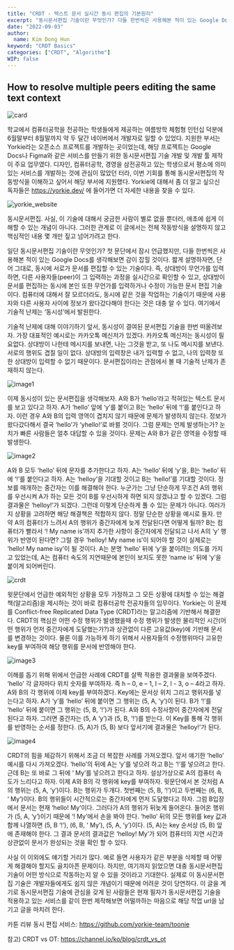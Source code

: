 ```yaml
---
title: "CRDT - 텍스트 문서 실시간 동시 편집의 기본원리"
excerpt: "동시문서편집 기술이란 무엇인가? 다들 한번씩은 사용해본 적이 있는 Google Docs를 생각해보면 감이 잡힐 것이다. 짧게 설명하자면, 단어 그대로, 동시에 서로가 문서를 편집할 수 있는 기술이다. 즉, 상대방이 무언가를 입력하면, 다른 사용자들(peer)이 그 입력하는 과정을 실시간으로 확인할 수 있고, 상대방이 문서를 편집하는 동시에 본인 또한 무언가를 입력하거나 수정이 가능한 문서 편집 기술이다. 컴퓨터에 대해서 잘 모르더라도, 동시에 같은 것을 작업하는 기술이기 때문에 사용자와 다른 사용자 사이에 정보가 왔다갔다해야 한다는 것은 대충 알 수 있다. 여기에서 기술적 난제는 ‘동시성’에서 발원한다. 이 `동시성`에서 발원하는 문제를 CRDT라는 알고리즘을 활용해서 해결한다."
date: "2022-09-03"
author:
  name: Kim Dong Hun
keyword: "CRDT Basics"
categories: ["CRDT", "Algorithm"]
WIP: false
---
```


## How to resolve multiple peers editing the same text context

<img alt="card" src="https://hunkim98.github.io/assets/blog/images/crdt/card.jpg">

학교에서 컴퓨터공학을 전공하는 학생들에게 제공하는 여름방학 체험형 인턴십 덕분에 6월말부터 8월말까지 약 두 달간 네이버에서 개발자로 일할 수 있었다. 지원한 부서는 Yorkie라는 오픈소스 프로젝트를 개발하는 곳이었는데, 해당 프로젝트는 Google Docs나 Figma와 같은 서비스를 만들기 위한 동시문서편집 기술 개발 및 개발 툴 제작이 주요 업무였다. 디자인, 컴퓨터공학, 경영을 삼전공하고 있는 학생으로서 평소에 의미있는 서비스를 개발하는 것에 관심이 많았던 터라, 이번 기회를 통해 동시문서편집의 작동방식을 이해하고 싶어서 해당 부서에 지원했다. Yorkie에 대해서 좀 더 알고 싶으신 독자들은 https://yorkie.dev/ 에 들어가면 더 자세한 내용을 찾을 수 있다.

<img alt="yorkie_website" src="https://hunkim98.github.io/assets/blog/images/crdt/yorkie_website.png">

동시문서편집. 사실, 이 기술에 대해서 궁금한 사람이 별로 없을 뿐더러, 애초에 쉽게 이해할 수 있는 개념이 아니다. 그러한 관계로 이 글에서는 전체 작동방식을 설명하지 않고 핵심적인 내용 몇 개만 짚고 넘어가려고 한다.

일단 동시문서편집 기술이란 무엇인가? 첫 문단에서 잠시 언급했지만, 다들 한번씩은 사용해본 적이 있는 Google Docs를 생각해보면 감이 잡힐 것이다. 짧게 설명하자면, 단어 그대로, 동시에 서로가 문서를 편집할 수 있는 기술이다. 즉, 상대방이 무언가를 입력하면, 다른 사용자들(peer)이 그 입력하는 과정을 실시간으로 확인할 수 있고, 상대방이 문서를 편집하는 동시에 본인 또한 무언가를 입력하거나 수정이 가능한 문서 편집 기술이다. 컴퓨터에 대해서 잘 모르더라도, 동시에 같은 것을 작업하는 기술이기 때문에 사용자와 다른 사용자 사이에 정보가 왔다갔다해야 한다는 것은 대충 알 수 있다. 여기에서 기술적 난제는 ‘동시성’에서 발원한다.

기술적 난제에 대해 이야기하기 앞서, 동시성이 결여된 문서편집 기술을 한번 떠올려보자. 가장 대표적인 예시로는 카카오톡 메신저가 있겠다. 카카오톡 메신저는 동시성이 필요없다. 상대방이 나한테 메시지를 보내면, 나는 그것을 받고, 또 나도 메시지를 보낸다. 서로의 행위도 겹칠 일이 없다. 상대방의 입력창은 내가 입력할 수 없고, 나의 입력창 또한 상대방이 입력할 수 없기 때문이다. 문서편집이라는 관점에서 볼 때 기술적 난제가 존재하지 않는다.

<img alt="image1" src="https://hunkim98.github.io/assets/blog/images/crdt/image1.png">

이제 동시성이 있는 문서편집을 생각해보자. A와 B가 ‘hello’라고 적혀있는 텍스트 문서를 보고 있다고 하자. A가 ‘hello’ 앞에 ‘y’를 붙이고 B는 ‘hello’ 뒤에 ‘!’를 붙인다고 하자. 이런 경우 A와 B의 입력 영역이 겹치지 않기 때문에 문제가 발생하지 않는다. 정보가 왔다갔다해서 결국 ‘hello’가 ‘yhello!’로 바뀔 것이다. 그럼 문제는 언제 발생하는가? 눈치가 빠른 사람들은 얼추 대답할 수 있을 것이다. 문제는 A와 B가 같은 영역을 수정할 때 발생한다.

<img alt="image2" src="https://hunkim98.github.io/assets/blog/images/crdt/image2.png">

A와 B 모두 ‘hello’ 뒤에 문자를 추가한다고 하자. A는 ‘hello’ 뒤에 ‘y’을, B는 ‘hello’ 뒤에 ‘!’를 붙인다고 하자. A는 ‘helloy’을 기대할 것이고 B는 ‘hello!’를 기대할 것이다. 정보를 매개하는 중간자는 이를 해결해야 한다. 누군가는 그냥 단순하게 무조건 A의 행위를 우선시켜 A가 하는 모든 것이 B를 우선시하게 하면 되지 않겠냐고 할 수 있겠다. 그럼 결과물은 ‘helloy!’가 되겠다. 그런데 이렇게 단순하게 풀 수 있는 문제가 아니다. 여러가지 상황을 고려하면 해당 해결책은 적합하지 않다. 정말 단순한 상황을 예시로 들자. 만약 A의 컴퓨터가 느려서 A의 행위가 중간자에게 늦게 전달된다면 어떻게 될까? B는 컴퓨터가 빨라서 ‘! My name is’까지 추가한 사항이 중간자에게 전달되고 나서 A의 ‘y’ 행위가 반영이 된다면? 그럴 경우 ‘helloy! My name is’이 되어야 할 것이 실제로는 ‘hello! My name isy’이 될 것이다. A는 분명 ‘hello’ 뒤에 ‘y’을 붙이려는 의도를 가지고 있었는데, A는 컴퓨터 속도의 지연때문에 본인이 보지도 못한 ‘name is’ 뒤에 ‘y’을 붙이게 되어버린다.

<img alt="crdt" src="https://hunkim98.github.io/assets/blog/images/crdt/crdt.png">

윗문단에서 언급한 예외적인 상황을 모두 가정하고 그 모든 상황에 대처할 수 있는 해결책(알고리즘)을 제시하는 것이 바로 컴퓨터공학 전공자들의 임무이다. Yorkie는 이 문제를 Conflict-free Replicated Data Type (CRDT)라는 알고리즘에 기반해서 해결한다. CRDT의 핵심은 어떤 수정 행위가 발생했을때 수정 행위가 발생한 물리적인 시간(어떤 행위가 먼저 중간자에게 도달했는가?)과 상관없이 다른 고유값(key)에 기반해 문서를 변경하는 것이다. 물론 이를 가능하게 하기 위해서 사용자들의 수정행위마다 고유한 key를 부여하여 해당 행위를 문서에 반영해야 한다.

<img alt="image3" src="https://hunkim98.github.io/assets/blog/images/crdt/image3.png">

이해를 돕기 위해 위에서 언급한 사례에 CRDT를 살짝 적용한 결과물을 보여주겠다. ‘hello’ 각 글자마다 위치 숫자를 부여하자. 즉 h – 0, e – 1, l – 2, l - 3, o – 4라고 하자. A와 B의 각 행위에 이제 key를 부여하겠다. Key에는 문서상 위치 그리고 행위자를 넣는다고 하자. A가 ‘y’를 ‘hello’ 뒤에 붙이면 그 행위는 (5, A, ‘y’)이 된다. B가 ‘!’를 ‘hello’ 뒤에 붙이면 그 행위는 (5, B, ‘!’)가 된다. A와 B의 수정사항이 중간자에게 전달된다고 하자. 그러면 중간자는 (5, A ‘y’)과 (5, B, ‘!’)를 받는다. 이 Key를 통해 각 행위를 반영하는 순서를 정한다. (5, A)가 (5, B) 보다 앞서기에 결과물은 ‘helloy!’가 된다.

<img alt="image4" src="https://hunkim98.github.io/assets/blog/images/crdt/image4.png">

CRDT의 힘을 체감하기 위해서 조금 더 복잡한 사례를 가져오겠다. 앞서 얘기한 ‘hello’ 예시를 다시 가져오겠다. ‘hello’의 뒤에 A는 ‘y’를 넣으려 하고 B는 ‘!’를 넣으려고 한다. 근데 B는 또 바로 그 뒤에 ‘ My’를 넣으려고 한다고 하자. 설상가상으로 A의 컴퓨터 속도가 느리다고 하자. 이제 A와 B의 각 행위에 key를 부여하자. 윗문단에서 본 것처럼 A의 행위는 (5, A, ‘y’)이다. B는 행위가 두개다. 첫번째는 (5, B, ‘!’)이고 두번째는 (6, B, ‘ My’)이다. B의 행위들이 시간적으로는 중간자에게 먼저 도달했다고 하자. 그럼 B입장에서 문서는 현재 ‘hello! My’이다. 그러다가 A의 행위가 뒤늦게 들어온다. 들어온 행위가 (5, A, ‘y’)이기 때문에 ‘! My’에서 손을 봐야 한다. ‘hello’ 뒤의 모든 행위를 key 값과 함께 나열하면 (5, B ‘!’), (6, B, ‘ My’), (5, A, ‘y’)이다. (5, A)는 key 순서상 (5, B) 앞에 존재해야 한다. 그 결과 문서의 결과값은 ‘helloy! My’가 되어 컴퓨터의 지연 시간과 상관없이 문서가 완성되는 것을 확인 할 수 있다.

사실 이 이외에도 얘기할 거리가 많다. 예로 들면 사용자가 같은 부분을 삭제할 때 어떻게 해결해야 할지도 골치아픈 문제이다. 하지만, 여기까지 읽었으면 대충 동시문서편집 기술이 어떤 방식으로 작동하는지 알 수 있을 것이라고 기대한다. 실제로 이 동시문서편집 기술은 개발자들에게도 쉽지 않은 개념이기 때문에 어려운 것이 당연하다. 이 글을 계기로 동시문서편집 기술에 관심을 갖게 된 사람들은 현재 필자가 동시문서편집 기술을 적용하고 있는 서비스를 같이 한번 제작해보면 어떨까하는 마음으로 해당 작업 url을 남기고 글을 마치려 한다.

카툰 리뷰 동시 편집 서비스: https://github.com/yorkie-team/toonie

참고)
CRDT vs OT: https://channel.io/ko/blog/crdt_vs_ot
